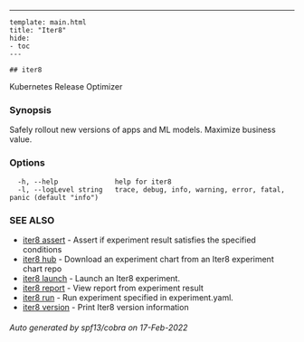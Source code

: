---
	template: main.html
	title: "Iter8"
	hide:
	- toc
	---
	
	## iter8

Kubernetes Release Optimizer

### Synopsis

Safely rollout new versions of apps and ML models. Maximize business value.


### Options

```
  -h, --help              help for iter8
  -l, --logLevel string   trace, debug, info, warning, error, fatal, panic (default "info")
```

### SEE ALSO

* [iter8 assert](iter8_assert.md)	 - Assert if experiment result satisfies the specified conditions
* [iter8 hub](iter8_hub.md)	 - Download an experiment chart from an Iter8 experiment chart repo
* [iter8 launch](iter8_launch.md)	 - Launch an Iter8 experiment.
* [iter8 report](iter8_report.md)	 - View report from experiment result
* [iter8 run](iter8_run.md)	 - Run experiment specified in experiment.yaml.
* [iter8 version](iter8_version.md)	 - Print Iter8 version information

###### Auto generated by spf13/cobra on 17-Feb-2022
